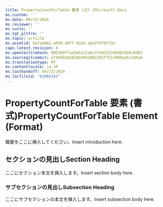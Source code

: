 ```yaml
---
title: PropertyCountForTable 要素 (式) |Microsoft Docs
ms.custom: ''
ms.date: 09/12/2016
ms.reviewer: ''
ms.suite: ''
ms.tgt_pltfrm: ''
ms.topic: article
ms.assetid: b2faa062-a959-49ff-932b-a64279f8ff2e
caps.latest.revision: 4
ms.openlocfilehash: 6055b9ffaa3e5a71a0c2fa0d15746d63db0c6d81
ms.sourcegitcommit: e7445ba8203da304286c591ff513900ad1c244a4
ms.translationtype: MT
ms.contentlocale: ja-JP
ms.lasthandoff: 04/23/2019
ms.locfileid: "62065142"
---
```

# <a name="propertycountfortable-element-format"></a><span data-ttu-id="4a8c5-102">PropertyCountForTable 要素 (書式)</span><span class="sxs-lookup"><span data-stu-id="4a8c5-102">PropertyCountForTable Element (Format)</span></span>

<span data-ttu-id="4a8c5-103">概要をここに挿入してください。</span><span class="sxs-lookup"><span data-stu-id="4a8c5-103">Insert introduction here.</span></span>

## <a name="section-heading"></a><span data-ttu-id="4a8c5-104">セクションの見出し</span><span class="sxs-lookup"><span data-stu-id="4a8c5-104">Section Heading</span></span>

<span data-ttu-id="4a8c5-105">ここにセクション本文を挿入します。</span><span class="sxs-lookup"><span data-stu-id="4a8c5-105">Insert section body here.</span></span>

### <a name="subsection-heading"></a><span data-ttu-id="4a8c5-106">サブセクションの見出し</span><span class="sxs-lookup"><span data-stu-id="4a8c5-106">Subsection Heading</span></span>

<span data-ttu-id="4a8c5-107">ここにサブセクションの本文を挿入します。</span><span class="sxs-lookup"><span data-stu-id="4a8c5-107">Insert subsection body here.</span></span>
